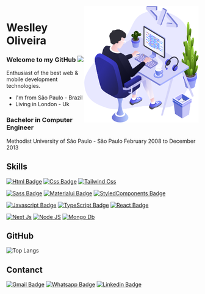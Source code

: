 <img align="right" src="./images/illustration.png" width="300"/>

# Weslley Oliveira 

### Welcome to my GitHub <img src="https://raw.githubusercontent.com/MartinHeinz/MartinHeinz/master/wave.gif" width="20px">

Enthusiast of the best web & mobile development technologies.

- I'm from São Paulo - Brazil
- Living in London - Uk

### Bachelor in Computer Engineer 
Methodist University of São Paulo - São Paulo
February 2008 to December 2013

## Skills 

[![Html Badge](https://img.shields.io/badge/HTML5-E34F26?style=for-the-badge&logo=html5&logoColor=white)](https://github.com/weslley-oliveira)
[![Css Badge](https://img.shields.io/badge/CSS3-1572B6?style=for-the-badge&logo=css3&logoColor=white)](https://github.com/weslley-oliveira)
[![Tailwind Css](https://img.shields.io/badge/TailWind%20Css-ffffff?style=for-the-badge&logo=tailwind-css&logoColor=06b6d4)](https://github.com/weslley-oliveira)

[![Sass Badge](https://img.shields.io/badge/Sass-CC6699?style=for-the-badge&logo=sass&logoColor=white)](https://github.com/weslley-oliveira)
[![Materialui Badge](https://img.shields.io/badge/Material--UI-0081CB?style=for-the-badge&logo=material-ui&logoColor=white)](https://github.com/weslley-oliveira)
[![StyledComponents Badge](https://img.shields.io/badge/styled--components-DB7093?style=for-the-badge&logo=styled-components&logoColor=white)](https://github.com/weslley-oliveira)

[![Javascript Badge](https://img.shields.io/badge/JavaScript-F7DF1E?style=for-the-badge&logo=javascript&logoColor=black)](https://github.com/weslley-oliveira)
[![TypeScript Badge](https://img.shields.io/badge/TypeScript-3276E6?style=for-the-badge&logo=typescript&logoColor=white&labelColor=3276E6)](https://github.com/weslley-oliveira)
[![React Badge](https://img.shields.io/badge/React-20232A?style=for-the-badge&logo=react&logoColor=61DAFB)](https://github.com/weslley-oliveira)

[![Next Js](https://img.shields.io/badge/Next%20Js-000000?style=for-the-badge&logo=next.js&logoColor=white)](https://github.com/weslley-oliveira)
[![Node JS](https://img.shields.io/badge/Node%20Js-3e863d?style=for-the-badge&logo=node.js&logoColor=white)](https://github.com/weslley-oliveira)
[![Mongo Db](https://img.shields.io/badge/MongoDB-35495E?style=for-the-badge&logo=mongodb&logoColor=4FC08D)](https://github.com/weslley-oliveira)

## GitHub

![Top Langs](https://github-readme-stats.vercel.app/api/top-langs/?username=weslley-oliveira&theme=tokyonight)

## Contanct  

[![Gmail Badge](https://img.shields.io/badge/Gmail-D14836?style=for-the-badge&logo=gmail&logoColor=white)](mailto:weslleyzera2020@gmail.com)
[![Whatsapp Badge](https://img.shields.io/badge/WhatsApp-25D366?style=for-the-badge&logo=whatsapp&logoColor=white)](https://api.whatsapp.com/send?phone=447568555838&text=Hi!)
[![Linkedin Badge](https://img.shields.io/badge/linkedin-0A66C2?style=for-the-badge&logo=linkedin&logoColor=white)](https://www.linkedin.com/in/weslley-oliveira-uk/)




